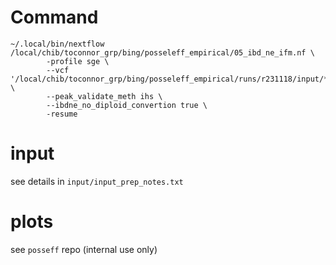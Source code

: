 # Command 
```
~/.local/bin/nextflow /local/chib/toconnor_grp/bing/posseleff_empirical/05_ibd_ne_ifm.nf \
        -profile sge \
        --vcf '/local/chib/toconnor_grp/bing/posseleff_empirical/runs/r231118/input/*.vcf.gz' \
        --peak_validate_meth ihs \
        --ibdne_no_diploid_convertion true \
        -resume
```
# input
see details in `input/input_prep_notes.txt`

# plots

see `posseff` repo (internal use only)
